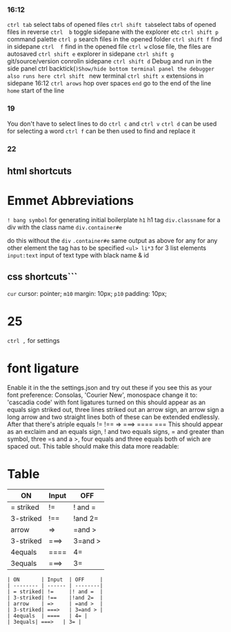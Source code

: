### 16:12
`ctrl tab`      select tabs of opened files
`ctrl shift tab`select tabs of opened files in reverse
`ctrl  b`       toggle sidepane with the explorer etc
`ctrl shift p`  command palette
`ctrl p`        search files in the opened folder
`ctrl shift f`  find in sidepane
`ctrl  f`       find in the opened file
`ctrl w`        close file, the files are autosaved
`ctrl shift e`  explorer in sidepane
`ctrl shift g`  git/source/version conrolin sidepane
`ctrl shift d`  Debug and run in the side panel
ctrl backtick(`)Show/hide bottom terminal panel
                the debugger also runs here
ctrl shift `    new terminal
`ctrl shift x`  extensions in sidepane
16:12
`ctrl arows`    hop over spaces
`end`           go to the end of the line
`home`          start of the line
### 19
You don't have to select lines to do
`ctrl c` and `ctrl v`
`ctrl d`        can be used for selecting a word
`ctrl f` can be then used to find and replace it
### 22
## html shortcuts
# Emmet Abbreviations 
`! bang symbol`  for generating initial boilerplate
`h1`             h1 tag
`div.classname`  for a div with the class name
`div.container#e`<div class="container" id="e"></div>
                 do this without the `div`
`.container#e`   same output as above for any
                 for any other element the tag
                 has to be specified
`<ul> li*3`      for 3 list elements
`input:text`    input of text type with black name & id
## css shortcuts```
`cur`           cursor: pointer;
`m10`           margin: 10px;
`p10`           padding: 10px;
# 25
`ctrl ,`        for settings
# font ligature
Enable it in the the settings.json and try out these
if you see this as your font preference:
Consolas, 'Courier New', monospace
change it to: 'cascadia code'
with font ligatures turned on this 
should appear as an equals sign striked out,
three lines striked out  an arrow sign,
an arrow sign a long arrow and two straight lines
both of these can be extended endlessly. 
After that there's atriple equals
!= !==  => ===> ==== ===
This should appear as an exclaim and an equals sign,
! and two equals signs, = and greater than symbol,
three =s and a >, four equals and three equals both
of wich are spaced out.
This table should make this data more readable:
# Table
| ON       | Input  | OFF     |
| -------- | ------ | --------|
| = striked| !=     |! and =  |
| 3-striked| !==    |!and 2=  |
| arrow    | =>     | =and >  |
| 3-striked| ===>   | 3=and > |
| 4equals  | ====   | 4= |
| 3equals| ===>   | 3= |

```
| ON       | Input  | OFF     |
| -------- | ------ | --------|
| = striked| !=     |! and =  |
| 3-striked| !==    |!and 2=  |
| arrow    | =>     | =and >  |
| 3-striked| ===>   | 3=and > |
| 4equals  | ====   | 4= |
| 3equals| ===>   | 3= |
```